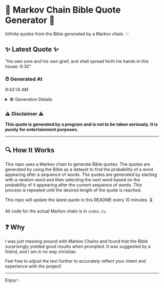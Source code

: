 # 📖 Markov Chain Bible Quote Generator 📖

Infinite quotes from the Bible generated by a Markov chain. ✨

## ✨ Latest Quote ✨
"his own sore and his own grief, and shall spread forth his hands in this house: 6:30"

### ⏰ Generated At
*9:43:14 AM*

<details>
    <summary>🛠️ Generation Details</summary>
    <p>
        <strong>🌱 Seed:</strong> his<br>
        <strong>🔄 Iterations:</strong> 16<br>
        <strong>📜 Context History:</strong><br>[ his ]: own<br>[ his, own ]: sore<br>[ his, own, sore ]: and<br>[ his, own, sore, and ]: his<br>[ his, own, sore, and, his ]: own<br>[ his, own, sore, and, his, own ]: grief,<br>[ own, sore, and, his, own, grief, ]: and<br>[ sore, and, his, own, grief,, and ]: shall<br>[ and, his, own, grief,, and, shall ]: spread<br>[ his, own, grief,, and, shall, spread ]: forth<br>[ own, grief,, and, shall, spread, forth ]: his<br>[ grief,, and, shall, spread, forth, his ]: hands<br>[ and, shall, spread, forth, his, hands ]: in<br>[ shall, spread, forth, his, hands, in ]: this<br>[ spread, forth, his, hands, in, this ]: house:<br>[ forth, his, hands, in, this, house: ]: 6:30<br>
    </p>
</details>

### ⚠️ Disclaimer ⚠️
**This quote is generated by a program and is not to be taken seriously. It is purely for entertainment purposes.**

---

## 🔍 How It Works

This repo uses a Markov chain to generate Bible quotes. The quotes are generated by using the Bible as a dataset to find the probability of a word appearing after a sequence of words. The quotes are generated by starting with a random word and then selecting the next word based on the probability of it appearing after the current sequence of words. This process is repeated until the desired length of the quote is reached.

This repo will update the latest quote in this README every 10 minutes. ⏳

All code for the actual Markov chain is in `index.ts`.

## ❓ Why

I was just messing around with Markov Chains and found that the Bible surprisingly yielded good results when prompted. 
It was suggested by a friend, and I am in no way christian.

Feel free to adjust the text further to accurately reflect your intent and experience with the project!

---

*Enjoy*✨
